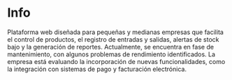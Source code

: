# Info

Plataforma web diseñada para pequeñas y medianas empresas que facilita el control de productos, el registro de entradas y salidas, alertas de stock bajo y la generación de reportes. Actualmente, se encuentra en fase de mantenimiento, con algunos problemas de rendimiento identificados. La empresa está evaluando la incorporación de nuevas funcionalidades, como la integración con sistemas de pago y facturación electrónica.